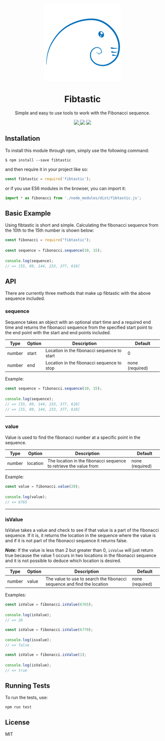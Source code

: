 <p align="center">
  <img width="250" height="250" src="./fibtastic.png">
</p>

<h1 align="center">Fibtastic</h1>

<p align="center">Simple and easy to use tools to work with the Fibonacci sequence.<p>

<div align="center">
	<a href="https://www.npmjs.com/package/fibtastic" target="__blank">
		<img src="https://img.shields.io/npm/v/fibtastic.svg?style=flat-square">
	</a>
	<img src="https://img.shields.io/david/robertcorponoi/fibtastic.svg?style=flat-square">
	<a href="https://gitter.im/robertcorponoi/community?utm_source=share-link&utm_medium=link&utm_campaign=share-link" target="__blank">
		<img src="https://img.shields.io/gitter/room/robertcorponoi/fibtastic.svg?style=flat-square">
	</a>
</div>

## **Installation**

To install this module through npm, simply use the following command:

```
$ npm install --save fibtastic
```

and then require it in your project like so:

```js
const fibtastic = require('fibtastic');
```

or if you use ES6 modules in the browser, you can import it:

```js
import * as fibonacci from './node_modules/dist/fibtastic.js';
```

## **Basic Example**

Using fibtastic is short and simple. Calculating the fibonacci sequence from the 10th to the 15th number is shown below:

```js
const fibonacci = require("fibtastic");

const sequence = fibonacci.sequence(10, 15);

console.log(sequence);
// => [55, 89, 144, 233, 377, 610]
```

## **API**

There are currently three methods that make up fibtastic with the above sequence included.

### **sequence**

Sequence takes an object with an optional start time and a required end time and returns the fibonacci sequence from the specified start point to the end point with the start and end points included.

| Type   | Option | Description | Default |
| ------ | ------ | ----------- | ------- |
| number | start  | Location in the fibonacci sequence to start | 0
| number | end    | Location in the fibonacci sequence to stop  | none (required)

Example:

```js
const sequence = fibonacci.sequence(10, 15);

console.log(sequence);
// => [55, 89, 144, 233, 377, 610]
// => [55, 89, 144, 233, 377, 610]
```

---

### **value**

Value is used to find the fibonacci number at a specific point in the sequence.

| Type   | Option    | Description | Default |
| ------ | --------- | ----------- | ------- |
| number | location  | The location in the fibonacci sequence to retrieve the value from | none (required)

Example:

```js
const value = fibonacci.value(20);

console.log(value); 
// => 6765
```

---

### **isValue**

IsValue takes a value and check to see if that value is a part of the fibonacci sequence. If it is, it returns the location in the sequence where the value is and if it is not part of the fibonacci sequence it returns false.

_**Note:**_ If the value is less than 2 but greater than 0, `isValue` will just return true because the value 1 occurs in two locations in the fibonacci sequence and it is not possible to deduce which location is desired.

| Type   | Option | Description | Default |
| ------ | ------ | ----------- | ------- |
| number | value  | The value to use to search the fibonacci sequence and find the location | none (required)

Examples:

```js
const isValue = fibonacci.isValue(6765);

console.log(isValue); 
// => 20
```

```js
const isValue = fibonacci.isValue(6770);

console.log(isvalue); 
// => false
```

```js
const isValue = fibonacci.isValue(1);

console.log(isValue); 
// => true
```

## **Running Tests**

To run the tests, use:

```
npm run test
```

## **License**

MIT